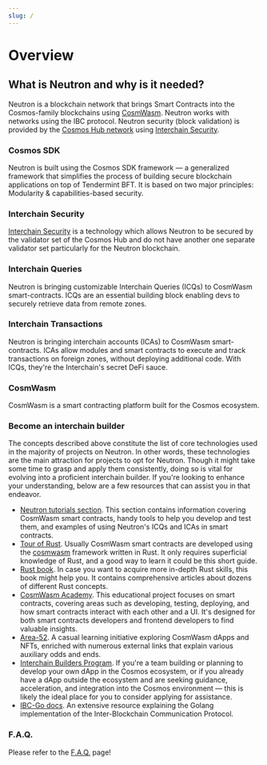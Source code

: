 ```yaml
---
slug: /
---
```


# Overview

## What is Neutron and why is it needed?
Neutron is a blockchain network that brings Smart Contracts into the Cosmos-family blockchains using [CosmWasm](https://cosmwasm.com). Neutron works with networks using the IBC protocol. Neutron security (block validation) is provided by the [Cosmos Hub network](https://hub.cosmos.network) using [Interchain Security](https://github.com/cosmos/interchain-security).

### Cosmos SDK
Neutron is built using the Cosmos SDK framework — a generalized framework that simplifies the process of building secure blockchain applications on top of Tendermint BFT. It is based on two major principles: Modularity & capabilities-based security.

### Interchain Security
[Interchain Security](https://github.com/cosmos/interchain-security) is a technology which allows Neutron to be secured by the validator set of the Cosmos Hub and do not have another one separate validator set particularly for the Neutron blockchain.

### Interchain Queries
Neutron is bringing customizable Interchain Queries (ICQs) to CosmWasm smart-contracts. ICQs are an essential building block enabling devs to securely retrieve data from remote zones.

### Interchain Transactions
Neutron is bringing interchain accounts (ICAs) to CosmWasm smart-contracts. ICAs allow modules and smart contracts to execute and track transactions on foreign zones, without deploying additional code. With ICQs, they're the Interchain's secret DeFi sauce.

### CosmWasm
CosmWasm is a smart contracting platform built for the Cosmos ecosystem.

### Become an interchain builder
The concepts described above constitute the list of core technologies used in the majority of projects on Neutron. In other words, these technologies are the main attraction for projects to opt for Neutron. Though it might take some time to grasp and apply them consistently, doing so is vital for evolving into a proficient interchain builder. If you're looking to enhance your understanding, below are a few resources that can assist you in that endeavor.

- [Neutron tutorials section](/tutorials/overview). This section contains information covering CosmWasm smart contracts, handy tools to help you develop and test them, and examples of using Neutron's ICQs and ICAs in smart contracts.
- [Tour of Rust](https://tourofrust.com/). Usually CosmWasm smart contracts are developed using the [cosmwasm](https://github.com/CosmWasm/cosmwasm) framework written in Rust. It only requires superficial knowledge of Rust, and a good way to learn it could be this short guide.
- [Rust book](https://doc.rust-lang.org/book/). In case you want to acquire more in-depth Rust skills, this book might help you. It contains comprehensive articles about dozens of different Rust concepts.
- [CosmWasm Academy](https://academy.cosmwasm.com/). This educational project focuses on smart contracts, covering areas such as developing, testing, deploying, and how smart contracts interact with each other and a UI. It's designed for both smart contracts developers and frontend developers to find valuable insights.
- [Area-52](https://area-52.io/). A casual learning initiative exploring CosmWasm dApps and NFTs, enriched with numerous external links that explain various auxiliary odds and ends.
- [Interchain Builders Program](https://cosmos.network/builders-program/). If you're a team building or planning to develop your own dApp in the Cosmos ecosystem, or if you already have a dApp outside the ecosystem and are seeking guidance, acceleration, and integration into the Cosmos environment — this is likely the ideal place for you to consider applying for assistance.
- [IBC-Go docs](https://ibc.cosmos.network/main). An extensive resource explaining the Golang implementation of the Inter-Blockchain Communication Protocol.

### F.A.Q.
Please refer to the [F.A.Q.](./faq.md) page!
